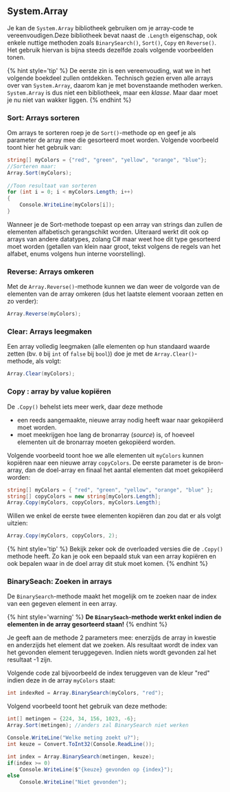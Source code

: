 ## System.Array

Je kan de ``System.Array`` bibliotheek gebruiken om je array-code te vereenvoudigen.Deze bibliotheek bevat naast de ``.Length`` eigenschap, ook enkele nuttige methoden zoals ``BinarySearch()``, ``Sort()``, ``Copy`` en ``Reverse()``. Het gebruik hiervan is bijna steeds dezelfde zoals volgende voorbeelden tonen.

{% hint style='tip' %}
De eerste zin is een vereenvouding, wat we in het volgende boekdeel zullen ontdekken. Technisch gezien erven alle arrays over van ``System.Array``, daarom kan je met bovenstaande methoden werken. ``System.Array`` is dus niet een bibliotheek, maar een *klasse*. Maar daar moet je nu niet van wakker liggen.
{% endhint %}

### Sort: Arrays sorteren
Om arrays te sorteren roep je de ``Sort()``-methode op en geef je als parameter de array mee die gesorteerd moet worden. Volgende voorbeeld toont hier het gebruik van:

```csharp
string[] myColors = {"red", "green", "yellow", "orange", "blue"};
//Sorteren maar:
Array.Sort(myColors);
 
//Toon resultaat van sorteren
for (int i = 0; i < myColors.Length; i++)
{
    Console.WriteLine(myColors[i]);
}
```

Wanneer je de Sort-methode toepast op een array van strings dan zullen de elementen alfabetisch gerangschikt worden. Uiteraard werkt dit ook op arrays van andere datatypes, zolang C# maar weet hoe dit type gesorteerd moet worden (getallen van klein naar groot, tekst volgens de regels van het alfabet, enums volgens hun interne voorstelling).

### Reverse: Arrays omkeren

Met de ``Array.Reverse()``-methode kunnen we dan weer de volgorde van de elementen van de array omkeren (dus het laatste element vooraan zetten en zo verder):

```csharp
Array.Reverse(myColors);
```

### Clear: Arrays leegmaken
Een array volledig leegmaken (alle elementen op hun standaard waarde zetten (bv. ``0`` bij ``int`` of ``false`` bij ``bool``)) doe je met de ``Array.Clear()``-methode, als volgt:

```csharp
Array.Clear(myColors);
```


### Copy : array by value kopiëren

De ``.Copy()`` behelst iets meer werk, daar deze methode
* een reeds aangemaakte, nieuwe array nodig heeft waar naar gekopiëerd moet worden.
* moet meekrijgen hoe lang de bronarray (*source*) is, of hoeveel elementen uit de bronarray moeten gekopiëerd worden.

Volgende voorbeeld toont hoe we alle elementen uit ``myColors`` kunnen kopiëren naar een nieuwe array ``copyColors``. De eerste parameter is de bron-array, dan de doel-array en finaal het aantal elementen dat moet gekopiëerd worden:

```csharp
string[] myColors = { "red", "green", "yellow", "orange", "blue" };
string[] copyColors = new string[myColors.Length];
Array.Copy(myColors, copyColors, myColors.Length);
```

Willen we enkel de eerste twee elementen kopiëren dan zou dat er als volgt uitzien:
```csharp
Array.Copy(myColors, copyColors, 2);
```

{% hint style='tip' %}
Bekijk zeker ook de overloaded versies die de ``.Copy()`` methode heeft. Zo kan je ook een bepaald stuk van een array kopiëren en ook bepalen waar in de doel array dit stuk moet komen.
{% endhint %}

### BinarySeach: Zoeken in arrays

De ``BinarySearch``-methode maakt het mogelijk om te zoeken naar de index van een gegeven element in een array. 

{% hint style='warning' %}
**De ``BinarySeach``-methode werkt enkel indien de elementen in de array gesorteerd staan!**
{% endhint %}

Je geeft aan de methode 2 parameters mee: enerzijds de array in kwestie en anderzijds het element dat we zoeken. Als resultaat wordt de index van het gevonden element teruggegeven. Indien niets wordt gevonden zal het resultaat -1 zijn.

Volgende code zal bijvoorbeeld de index teruggeven van de kleur "red" indien deze in de array ``myColors`` staat:

```csharp
int indexRed = Array.BinarySearch(myColors, "red");
```

Volgend voorbeeld toont het gebruik van deze methode:

```csharp
int[] metingen = {224, 34, 156, 1023, -6};
Array.Sort(metingen); //anders zal BinarySearch niet werken

Console.WriteLine("Welke meting zoekt u?");
int keuze = Convert.ToInt32(Console.ReadLine());

int index = Array.BinarySearch(metingen, keuze);
if(index >= 0)
    Console.WriteLine($"{keuze} gevonden op {index}");
else
    Console.WriteLine("Niet gevonden");
```
